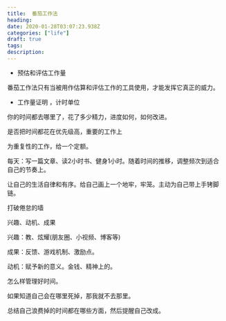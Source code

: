 ```yaml
---
title:  番茄工作法
heading: 
date: 2020-01-28T03:07:23.938Z
categories: ["life"]
draft: true
tags: 
description: 
---
```



 - 预估和评估工作量

番茄工作法只有当被用作估算和评估工作的工具使用，才能发挥它真正的威力。


- 工作量证明 ，计时单位

你的时间都去哪里了，花了多少精力，进度如何，如何改进。

是否把时间都花在优先级高，重要的工作上

为重复性的工作，给一个定额。

每天：写一篇文章、读2小时书、健身1小时。随着时间的推移，调整频次到适合自己的节奏上。


让自己的生活自律和有序。给自己画上一个地牢，牢笼。主动为自己带上手铐脚链。

打破倦怠的墙

兴趣、动机、成果

兴趣：教、炫耀(朋友圈、小视频、博客等)

成果：反馈、游戏机制、激励点。

动机：赋予新的意义。金钱、精神上的。



怎么样管理好时间。

如果知道自己会在哪里死掉，那我就不去那里。

总结自己浪费掉的时间都在哪些方面，然后提醒自己改成。